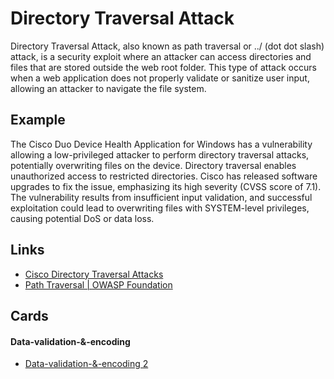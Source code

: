 # Directory Traversal Attack
Directory Traversal Attack, also known as path traversal or ../ (dot dot slash) attack, is a security exploit where an attacker can access directories and files that are stored outside the web root folder. This type of attack occurs when a web application does not properly validate or sanitize user input, allowing an attacker to navigate the file system.

## Example
The Cisco Duo Device Health Application for Windows has a vulnerability allowing a low-privileged attacker to perform directory traversal attacks, potentially overwriting files on the device. Directory traversal enables unauthorized access to restricted directories. Cisco has released software upgrades to fix the issue, emphasizing its high severity (CVSS score of 7.1). The vulnerability results from insufficient input validation, and successful exploitation could lead to overwriting files with SYSTEM-level privileges, causing potential DoS or data loss.

## Links
- [Cisco Directory Traversal Attacks](https://cybersecuritynews.com/cisco-duo-device-health-app-flaw/)
- [Path Traversal | OWASP Foundation](https://owasp.org/www-community/attacks/Path_Traversal)

## Cards
#### Data-validation-&-encoding
- [Data-validation-&-encoding 2](/cards/VE2)
